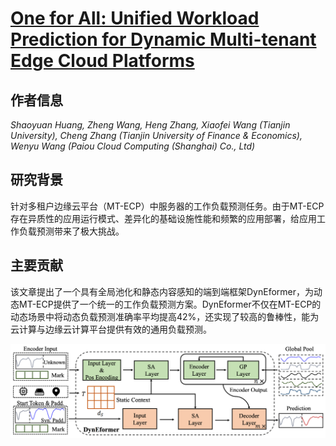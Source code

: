 # [One for All: Unified Workload Prediction for Dynamic Multi-tenant Edge Cloud Platforms](https://dl.acm.org/doi/abs/10.1145/3580305.3599453)

## 作者信息
*Shaoyuan Huang, Zheng Wang, Heng Zhang, Xiaofei Wang (Tianjin University), Cheng Zhang (Tianjin University of Finance &
Economics), Wenyu Wang (Paiou Cloud Computing (Shanghai) Co., Ltd)*

## 研究背景
针对多租户边缘云平台（MT-ECP）中服务器的工作负载预测任务。由于MT-ECP存在异质性的应用运行模式、差异化的基础设施性能和频繁的应用部署，给应用工作负载预测带来了极大挑战。

## 主要贡献
该文章提出了一个具有全局池化和静态内容感知的端到端框架DynEformer，为动态MT-ECP提供了一个统一的工作负载预测方案。DynEformer不仅在MT-ECP的动态场景中将动态负载预测准确率平均提高42%，还实现了较高的鲁棒性，能为云计算与边缘云计算平台提供有效的通用负载预测。

![](../../figs/kdd23-dyneformer.png)